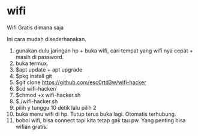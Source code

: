 # wifi
Wifi Gratis dimana saja

Ini cara mudah disederhanakan.
1) gunakan dulu jaringan hp + buka wifi, cari tempat yang wifi nya cepat + masih di password.
2) buka termux.
3) $apt update + apt upgrade
4) $pkg install git
5) $git clone https://github.com/esc0rtd3w/wifi-hacker
6) $cd wifi-hacker/
7) $chmod +x wifi-hacker.sh
8) $./wifi-hacker.sh
9) pilih y tunggu 10 detik lalu pilih 2
10) buka menu wifi di hp. Tutup terus buka lagi. Otomatis terhubung.
11) bobol wifi, bisa connect tapi kita tetap gak tau pw. Yang penting bisa wifian gratis.
